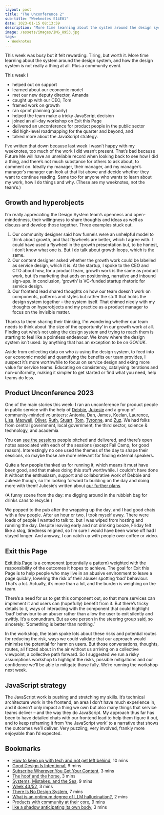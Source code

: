 ```yaml
---
layout: post
title: "The Unconference 2"
sub-title: "Weeknotes S14E01"
date: 2023-01-15 08:13:59
description: "More time learning about the system around the design system, and how the design system is not really a thing at all. Plus a community event."
image: /assets/images/IMG_8953.jpg
tags:
 - Weeknotes
---
```


This week was busy but it felt rewarding. Tiring, but worth it. More time learning about the system around the design system, and how the design system is not really a thing at all. Plus a community event.

This week I

- helped out on support
- learned about our economic model
- met our new deputy director, Amanda
- caught up with our CEO, Tom
- framed work on growth
- ran sprint planning (poorly)
- helped the team make a tricky JavaScript decision
- joined an all-day workshop on Exit this Page
- delivered an unconference for product people in the public sector
- did high-level roadmapping for the quarter and beyond, and
- talked more about the JavaScript strategy.

I’ve written that down because last week I wasn’t happy with my weeknotes, too much of the work I did wasn’t present. That’s bad because Future Me will have an unreliable record when looking back to see how I did a thing, and there’s not much substance for others to ask about, to comment on. Ideally my manager, their manager, and my manager’s manager’s manager can look at that list above and decide whether they want to continue reading. Same too for anyone who wants to learn about my work, how I do things and why. (These are my weeknotes, not the team’s.)

## Growth and hyperobjects

I’m really appreciating the Design System team’s openness and open-mindedness, their willingness to share thoughts and ideas as well as discuss and develop those together. Three examples stuck out. 

1. Our community designer said how funnels were an unhelpful model to think about growth, and that flywheels are better, which I agree with. I could have used a flywheel in the growth presentation but, to be honest, I don’t know what one is. But I do talk about growth loops, which is the same.
2. Our content designer asked whether the growth work could be labelled as service design, which it is. At the startup, I spoke to the CEO and CTO about how, for a product team, growth work is the same as product work, but it’s marketing that adds on positioning, narrative and inbound sign-ups. In conclusion, ‘growth’ is VC-funded startup rhetoric for service design.
3. Our frontend lead shared thoughts on how our team doesn’t work on components, patterns and styles but rather the stuff that holds the design system together – the system itself. That chimed nicely with my thoughts on hyperobjects and my practice as a product manager to focus on the invisible matter.

Thanks to them sharing their thinking, I’m wondering whether our team needs to think about ‘the size of the opportunity’ in our growth work at all. Finding out who’s not using the design system and trying to reach them is starting to feel like a pointless endeavour. We know where the design system isn’t used: by anything that has an exception to be on GOV.UK. 

Aside from collecting data on who _is_ using the design system, to feed into our economic model and quantifying the benefits our team provides, I suspect it’s more worthwhile to focus on service design and eking more value for service teams. Educating on consistency, catalysing iterations and non-uniformity, making it simpler to get started or find what you need, help teams do less.

## Product Unconference 2023

One of the main stories this week: I ran an unconference for product people in public service with the help of [Debbie](https://www.linkedin.com/in/debbie-blanchard-327684ab/), [Jukesie](https://www.linkedin.com/in/mjukes/) and a group of community-minded volunteers: [Antonia](https://www.linkedin.com/in/antonia-panayotova/), [Dan](https://www.linkedin.com/in/daniel-fyfield-5b0539162/), [James](https://www.linkedin.com/in/jiggott/), [Keelan](https://www.linkedin.com/in/keelanfh/), [Laurence](https://www.linkedin.com/in/laurence-mallows-6875ab93/), [Lisa](https://www.linkedin.com/in/lisa-scott-product/), [Maxwell](https://www.linkedin.com/in/maxwell-riess-94334aa3/), [Oliver](https://www.linkedin.com/in/oliverhannan/), [Ruth](https://www.linkedin.com/in/ruth-hammond-10b39a8b/), [Stuart](https://www.linkedin.com/in/stuartchalmers/), [Tom](https://www.linkedin.com/in/tomhubbardgreen/), [Tyronne](https://www.linkedin.com/in/tyronne-fisher/), and [Zuz](https://www.linkedin.com/in/zuz-kopecka-3a1ab8b0/). We had folks from central government, local government, the third sector, science & technology, and academia. 

You can [see the sessions](https://bit.ly/pu23sessions) people pitched and delivered, and there’s open notes associated with each of the sessions (except Fail Camp, for good reason). Interestingly no one used the themes of the day to shape their sessions, so maybe those are more relevant for finding external speakers. 

Quite a few people thanked us for running it, which means it must have been good, and that makes doing this stuff worthwhile. I couldn’t have done it without the enthusiasm, support and collaborative work of Debbie and Jukesie though, so I’m looking forward to building on the day and doing more with them! Jukesie’s written about [our further plans](https://digitalbydefault.com/2023/01/13/week-43-52/).

(A funny scene from the day: me digging around in the rubbish bag for drinks cans to recycle.)

We popped to the pub after the wrapping up the day, and I had good chats with a few people. After an hour or two, I took myself away. There were loads of people I wanted to talk to, but I was wiped from hosting and running the day. Despite leaving early and not drinking booze, Friday felt like a slog, tiredness reigned, so I’m sure I would have been worse off had I stayed longer. And anyway, I can catch up with people over coffee or video.

## Exit this Page

[Exit this Page](https://github.com/alphagov/govuk-design-system-backlog/issues/213) is a component (potentially a pattern) weighted with the responsibility of the outcomes it hopes to achieve. The goal for Exit this Page is to help people who may live in an abusive environment to leave a page quickly, lowering the risk of their abuser spotting ‘bad’ behaviour. That’s a lot. Actually, it’s more than a lot, and the burden is weighing on the team. 

There’s a need for us to get this component out, so that more services can implement it and users can (hopefully) benefit from it. But there’s tricky details to it, ways of interacting with the component that could highlight ‘bad’ behaviour to an abuser rather than allow the user to exit silently and swiftly. It’s a conundrum. But as one person in the steering group said, so sincerely: ‘Something is better than nothing.’

In the workshop, the team spoke lots about these risks and potential routes for reducing the risk, ways we could validate that our approach would minimise the potential for harm on users. But those conversations, thoughts, routes, all fizzed about in the air without us arriving on a collective viewpoint, a collective path forward. So I suggested we run a risky assumptions workshop to highlight the risks, possible mitigations and our confidence we’ll be able to mitigate those fully. We’re running the workshop next week. 

## JavaScript strategy

The JavaScript work is pushing and stretching my skills. It’s technical architecture work in the frontend, an area I don’t have much experience in, and it doesn’t only impact a thing we own but also many things that service teams deliver – and the way they do JavaScript. My approach thus far has been to have detailed chats with our frontend lead to help them figure it out, and to keep reframing it from ‘the JavaScript work’ to a narrative that shows the outcomes we’ll deliver. Very puzzling, very involved, frankly more enjoyable than I’d expected.

## Bookmarks

- [How to keep up with tech and not get left behind](https://www.itsnicethat.com/features/forward-thinking-how-not-to-get-left-behind-by-tech-040123), 10 mins
- [Good Design Is Intentional](https://jonyablonski.com/articles/2022/good-design-is-intentional/), 9 mins
- [Subscribe Wherever You Get Your Content](https://blog.jim-nielsen.com/2023/subscribe-wherever-you-get-your-content/), 3 mins
- [The hoof and the horse](https://ethanmarcotte.com/wrote/the-hoof-and-the-horse/), 3 mins
- [Systems, Mistakes, and the Sea](https://www.robinrendle.com/essays/systems-mistakes-and-the-sea), 9 mins
- [Week 43/52](https://digitalbydefault.com/2023/01/13/week-43-52/), 3 mins
- [There Is No Design System](https://24ways.org/2019/there-is-no-design-system/), 7 mins
- [What is an optimum degree of LLM hallucination?](https://marginalrevolution.com/marginalrevolution/2023/01/what-is-the-optimum-degree-of-llm-hallucination.html), 2 mins
- [Products with community at their core](https://sarahdrinkwater.medium.com/products-with-community-at-their-core-e53d8810276b), 9 mins
- [like a shadow anticipating its own body](https://www.velcro-city.co.uk/like-a-shadow-anticipating-its-own-body/), 3 mins
